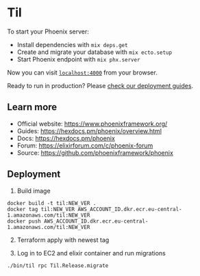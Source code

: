 # Til

To start your Phoenix server:

  * Install dependencies with `mix deps.get`
  * Create and migrate your database with `mix ecto.setup`
  * Start Phoenix endpoint with `mix phx.server`

Now you can visit [`localhost:4000`](http://localhost:4000) from your browser.

Ready to run in production? Please [check our deployment guides](https://hexdocs.pm/phoenix/deployment.html).

## Learn more

  * Official website: https://www.phoenixframework.org/
  * Guides: https://hexdocs.pm/phoenix/overview.html
  * Docs: https://hexdocs.pm/phoenix
  * Forum: https://elixirforum.com/c/phoenix-forum
  * Source: https://github.com/phoenixframework/phoenix

## Deployment

1. Build image

```
docker build -t til:NEW_VER .
docker tag til:NEW_VER AWS_ACCOUNT_ID.dkr.ecr.eu-central-1.amazonaws.com/til:NEW_VER
docker push AWS_ACCOUNT_ID.dkr.ecr.eu-central-1.amazonaws.com/til:NEW_VER
```

2. Terraform apply with newest tag

3. Log in to EC2 and elixir container and run migrations

```
./bin/til rpc Til.Release.migrate
```

